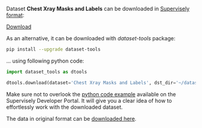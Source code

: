 Dataset **Chest Xray Masks and Labels** can be downloaded in [Supervisely format](https://developer.supervisely.com/api-references/supervisely-annotation-json-format):

 [Download](https://assets.supervisely.com/supervisely-supervisely-assets-public/teams_storage/T/Z/Ry/UKwewf1wqVyyIc5d6eQP4SDOAAgalxULylzEYVEZP5SJvUUlmVET1sJy369TXXloWGtGeJNfMXFBUg6bToQBfpyyL420zYFZxFCUQaWNYPbolfDS8POsdWMOQ482.tar)

As an alternative, it can be downloaded with *dataset-tools* package:
``` bash
pip install --upgrade dataset-tools
```

... using following python code:
``` python
import dataset_tools as dtools

dtools.download(dataset='Chest Xray Masks and Labels', dst_dir='~/dataset-ninja/')
```
Make sure not to overlook the [python code example](https://developer.supervisely.com/getting-started/python-sdk-tutorials/iterate-over-a-local-project) available on the Supervisely Developer Portal. It will give you a clear idea of how to effortlessly work with the downloaded dataset.

The data in original format can be [downloaded here](https://www.kaggle.com/datasets/nikhilpandey360/chest-xray-masks-and-labels/download?datasetVersionNumber=1).
